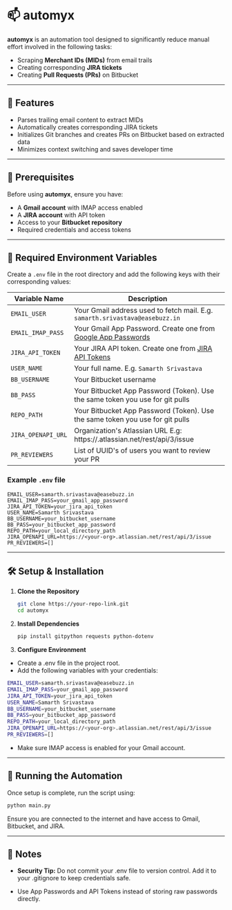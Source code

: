 # 📫 automyx

**automyx** is an automation tool designed to significantly reduce manual effort involved in the following tasks:
- Scraping **Merchant IDs (MIDs)** from email trails
- Creating corresponding **JIRA tickets**
- Creating **Pull Requests (PRs)** on Bitbucket

---

## 🚀 Features

- Parses trailing email content to extract MIDs
- Automatically creates corresponding JIRA tickets
- Initializes Git branches and creates PRs on Bitbucket based on extracted data
- Minimizes context switching and saves developer time

---

## 🔧 Prerequisites

Before using **automyx**, ensure you have:

- A **Gmail account** with IMAP access enabled
- A **JIRA account** with API token
- Access to your **Bitbucket repository**
- Required credentials and access tokens

---

## 🔑 Required Environment Variables

Create a `.env` file in the root directory and add the following keys with their corresponding values:

| Variable Name     | Description                                                                 |
|------------------|-----------------------------------------------------------------------------|
| `EMAIL_USER`     | Your Gmail address used to fetch mail. E.g. `samarth.srivastava@easebuzz.in` |
| `EMAIL_IMAP_PASS`| Your Gmail App Password. Create one from [Google App Passwords](https://myaccount.google.com/apppasswords) |
| `JIRA_API_TOKEN` | Your JIRA API token. Create one from [JIRA API Tokens](https://id.atlassian.com/manage-profile/security/api-tokens) |
| `USER_NAME`      | Your full name. E.g. `Samarth Srivastava`                                   |
| `BB_USERNAME`    | Your Bitbucket username                                                      |
| `BB_PASS`        | Your Bitbucket App Password (Token). Use the same token you use for git pulls |
| `REPO_PATH`        | Your Bitbucket App Password (Token). Use the same token you use for git pulls |
| `JIRA_OPENAPI_URL`        | Organization's Atlassian URL E.g: https://<your-org-name>.atlassian.net/rest/api/3/issue |
| `PR_REVIEWERS`        | List of UUID's of users you want to review your PR |

### Example `.env` file

```env
EMAIL_USER=samarth.srivastava@easebuzz.in
EMAIL_IMAP_PASS=your_gmail_app_password
JIRA_API_TOKEN=your_jira_api_token
USER_NAME=Samarth Srivastava
BB_USERNAME=your_bitbucket_username
BB_PASS=your_bitbucket_app_password
REPO_PATH=your_local_directory_path
JIRA_OPENAPI_URL=https://<your-org>.atlassian.net/rest/api/3/issue
PR_REVIEWERS=[]
```

---

## 🛠️ Setup & Installation

1. **Clone the Repository**
   ```bash
   git clone https://your-repo-link.git
   cd automyx
   ```

2. **Install Dependencies**
   ```bash
   pip install gitpython requests python-dotenv 
   ```

3. **Configure Environment**

- Create a .env file in the project root.
- Add the following variables with your credentials:
```bash
EMAIL_USER=samarth.srivastava@easebuzz.in
EMAIL_IMAP_PASS=your_gmail_app_password
JIRA_API_TOKEN=your_jira_api_token
USER_NAME=Samarth Srivastava
BB_USERNAME=your_bitbucket_username
BB_PASS=your_bitbucket_app_password
REPO_PATH=your_local_directory_path
JIRA_OPENAPI_URL=https://<your-org>.atlassian.net/rest/api/3/issue
PR_REVIEWERS=[]
```
- Make sure IMAP access is enabled for your Gmail account.

---

## 🧪 Running the Automation

Once setup is complete, run the script using:
```bash
python main.py
```
Ensure you are connected to the internet and have access to Gmail, Bitbucket, and JIRA.

---

## 📌 Notes

- **Security Tip:** Do not commit your .env file to version control.
Add it to your .gitignore to keep credentials safe.

- Use App Passwords and API Tokens instead of storing raw passwords directly.